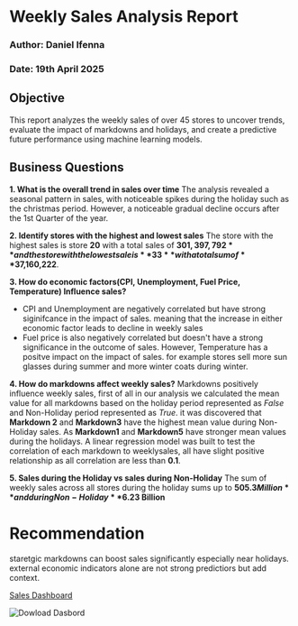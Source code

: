 # Weekly Sales Analysis Report
### Author: Daniel Ifenna
### Date: 19th April 2025

## Objective 
This report analyzes the weekly sales of over 45 stores to uncover trends, evaluate the impact of markdowns and holidays, and create a predictive future performance using machine learning models. 

## Business Questions 
**1. What is the overall trend in sales over time** 
The analysis revealed a seasonal pattern in sales, with noticeable spikes during the holiday such as the christmas period. However, a noticeable gradual decline occurs after the 1st Quarter of the year. 

**2. Identify stores with the highest and lowest sales**
The store with the highest sales is store **20**  with a total sales of **$301,397,792** and the store with the lowest sale is **33** with a total sum of **$37,160,222**.

**3. How do economic factors(CPI, Unemployment, Fuel Price, Temperature) Influence sales?**
- CPI and Unemployment are negatively correlated but have strong siginifcance in the impact of sales. meaning that the increase in either economic factor leads to decline in weekly sales 
- Fuel price is also negatively correlated but doesn't have a strong significance in the outcome of sales. However, Temperature has a positve impact on the impact of sales. for example stores sell more sun glasses during summer and more winter coats during winter.

**4. How do markdowns affect weekly sales?**
Markdowns positively influence weekly sales, first of all in our analysis we calculated the mean value for all markdowns based on the holiday period represented as *False* and Non-Holiday period represented as *True*. it was discovered that **Markdown 2** and **Markdown3** have the highest mean value during Non-Holiday sales. As **Markdown1** and **Markdown5** have stronger mean values during the holidays.
A linear regression model was built to test the correlation of each markdown to weeklysales, all have slight positive relationship as all correlation are less than **0.1**. 

**5. Sales during the Holiday vs sales during Non-Holiday**
The sum of weekly sales across all stores during the holiday sums up to **$505.3 Million** and during Non-Holiday **$6.23 Billion**

# Recommendation 
staretgic markdowns can boost sales significantly especially near holidays. external economic indicators alone are not strong predictiors but add context.

[Sales Dashboard](/Screenshot%202025-04-19%20143229.png)

![Dowload Dasbord](https://github.com/daniel-ifenna/Retail-sales-analysis/blob/01f83789e9d0f146bc06ec70c0f64aff0d80239c/Sales%20dashboard.pbix)
